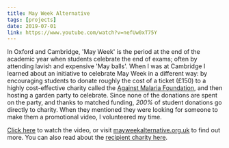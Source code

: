 ```yaml
---
title: May Week Alternative
tags: [projects]
date: 2019-07-01
link: https://www.youtube.com/watch?v=nefUw0xT75Y
---
```


In Oxford and Cambridge, 'May Week' is the period at the end of the academic year when students celebrate the end of exams; often by attending lavish and expensive 'May balls'. When I was at Cambridge I learned about an initiative to celebrate May Week in a different way: by encouraging students to donate roughly the cost of a ticket (£150) to a highly cost-effective charity called the [Against Malaria Foundation](https://www.againstmalaria.com/), and then hosting a garden party to celebrate. Since none of the donations are spent on the party, and thanks to matched funding, *200%* of student donations go directly to charity. When they mentioned they were looking for someone to make them a promotional video, I volunteered my time.

[Click here](https://youtu.be/nefUw0xT75Y) to watch the video, or visit [mayweekalternative.org.uk](http://mayweekalternative.org.uk/) to find out more. You can also read about the [recipient charity here](https://www.givewell.org/charities/amf).